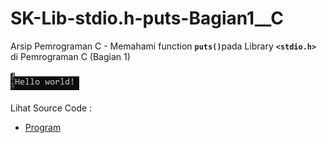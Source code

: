 # SK-Lib-stdio.h-puts-Bagian1__C
Arsip Pemrograman C - Memahami function <code><b>puts()</b></code>pada Library <code><b>&lt;stdio.h></b></code> di Pemrograman C (Bagian 1)<br><br>
<img src="https://github.com/RizkyKhapidsyah/SK-Lib-stdio.h-puts-Bagian1__C/blob/master/SK-Lib-stdio.h-puts-Bagian1__C/x64/result/001.PNG"><br><br>
Lihat Source Code : <br>
- <a href="https://github.com/RizkyKhapidsyah/SK-Lib-stdio.h-puts-Bagian1__C/blob/master/SK-Lib-stdio.h-puts-Bagian1__C/Source.c">Program</a>
